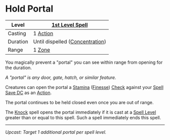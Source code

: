 # Hold Portal

| Level    | [1st Level Spell](1st%20Level%20Spells.md)                            |
| -------- | --------------------------------------------------------------------- |
| Casting  | 1 [Action](../../../../Game%20Procedures/Core%20Procedures/Action.md) |
| Duration | Until dispelled ([Concentration](../../Concentration.md))             |
| Range    | 1 [Zone](../../../../Game%20Procedures/Core%20Procedures/Zone.md)     |

You magically prevent a "portal" you can see within range from opening for the duration.

*A "portal" is any door, gate, hatch, or similar feature.*

Creatures can open the portal a [Stamina](../../../../Player%20Characters/Attributes/Stamina.md) ([Finesse](../../../../Player%20Characters/Skills/Finesse.md)) [Check](../../../../Game%20Procedures/Core%20Procedures/Check.md) against your [Spell Save DC](../../../Spellcasting/Spell%20Save%20DC.md) as an [Action](../../../../Game%20Procedures/Core%20Procedures/Action.md).

The portal continues to be held closed even once you are out of range.

The [Knock](../Level%202/Knock.md) spell opens the portal immediately if it is cast at a [Spell Level](../../Spell%20Level.md) greater than or equal to this spell. Such a spell immediately ends this spell.

---
*Upcast: Target 1 additional portal per spell level.*
